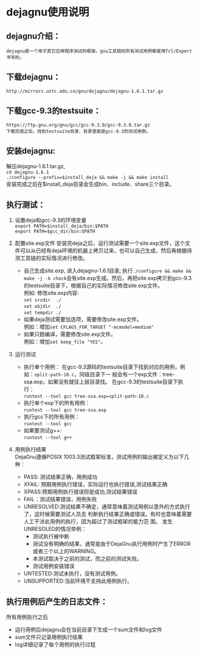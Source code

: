 # dejagnu使用说明
## dejagnu介绍：
    dejagnu是一个用于其它应用程序测试的框架。gnu工具链的所有测试用例都是用Tcl/Expert书写的。
## 下载dejagnu：
    http://mirrors.ustc.edu.cn/gnu/dejagnu/dejagnu-1.6.1.tar.gz
## 下载gcc-9.3的testsuite：
    https://ftp.gnu.org/gnu/gcc/gcc-9.3.0/gcc-9.3.0.tar.gz
    下载完成之后，找到testsuite目录，目录里面是gcc-9.3的测试用例。
## 安装dejagnu:
  解压dejagnu-1.6.1.tar.gz,   
  `cd dejagnu-1.6.1`  
  `./configure --prefix=$install_deja && make -j && make install`  
    安装完成之后在$install_deja目录会生成bin、include、share三个目录。
## 执行测试：
1. 设置deja和gcc-9.3的环境变量  
      `export PATH=$install_deja/bin:$PATH`  
      `export PATH=$gcc_dir/bin:$PATH`  

2. 配置site.exp文件
    安装完deja之后，运行测试需要一个site.exp文件，这个文件可以从已经有deja环境的机器上拷贝过来，也可以自己生成，然后再根据待测工具链的实际情况进行修改。
    - 自己生成site.exp, 进入dejagnu-1.6.1目录;
    执行`./configure && make && make -j -k check`会有site.exp生成。然后，再把site.exp拷贝到gcc-9.3的testsuite目录下，根据自己的实际情况修改site.exp文件。  
    例如: 修改site.exp内容:  
          `set srcdir  ./`   
          `set objdir  ./`  
          `set tempdir ./`  
    - 如果deja测试需要加选项，需要修改site.exp文件。  
      例如：增加`set CFLAGS_FOR_TARGET "-mcmodel=medium"`
    - 如果只跑编译，需要修改site.exp文件。  
      例如：增加`set keep_file "YES"`。
3. 运行测试
    - 执行单个用例：
    在gcc-9.3源码的testsuite目录下找到对应的用例，例如：`split-path-10.c`，同级目录下一
    般会有一个exp文件：tree-ssa.exp，如果没有就往上层目录找。
    在gcc-9.3的testsuite目录下执行：  
    `runtest --tool gcc tree-ssa.exp=split-path-10.c`
    - 执行单个exp下的所有用例：   
    `runtest --tool gcc tree-ssa.exp`
    -  执行gcc下的所有用例：   
    `runtest --tool gcc`
    -  如果要测试g++:  
    `runtest --tool g++`
4. 用例执行结果  
    DejaGnu遵循POSIX 1003.3测试框架标准，测试用例的输出被定义为以下几种：
    - PASS: 测试结果正确，用例成功
    - XFAIL: 预期用例执行错误，实际运行也执行错误,测试结果正确
    - XPASS:预期用例执行错误但是成功,测试结果错误
    - FAIL：测试结果错误，用例失败
    - UNRESOLVED:测试结果不确定，通常意味着测试用例以意外的方式执行了，这时候需要测试人员去
      判断执行结果正确或错误。有时也意味着需要人工干涉此用例的执行，因为超过了测试框架的能力范
      围。
      发生UNRESOLED的情况举例：
      - 测试执行被中断
      - 测试没有明确的结果，通常是由于DejaGnu执行用例时产生了ERROR或者三个以上的WARNING。
      - 本测试取决于之前的测试，而之前的测试失败。
      - 测试用例安装错误
    - UNTESTED:测试未执行，没有测试用例。
    - UNSUPPORTED:当前环境不支持此用例执行。

## 执行用例后产生的日志文件：
  所有用例执行之后
  - 运行用例后dejagnu会在当前目录下生成一个sum文件和log文件
  - sum文件只记录用例执行结果
  - log详细记录了每个用例的执行过程
